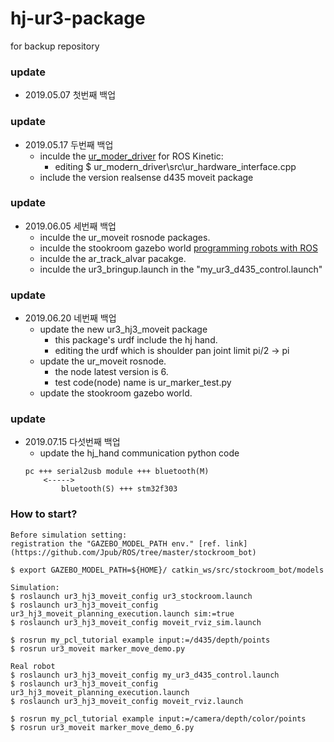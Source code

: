 # hj-ur3-package
for backup repository


### update
- 2019.05.07 첫번째 백업

### update 
- 2019.05.17 두번째 백업
    - inculde the [ur_moder_driver](https://github.com/ros-industrial/ur_modern_driver) for ROS Kinetic:
        - editing $ ur_modern_driver\src\ur_hardware_interface.cpp
    - include the version realsense d435 moveit package
    

### update 
- 2019.06.05 세번째 백업
    - inculde the ur_moveit rosnode packages.
    - inculde the stookroom gazebo world [programming robots with ROS](https://github.com/Jpub/ROS)
    - inculde the ar_track_alvar pacakge.
    - inculde the ur3_bringup.launch in the "my_ur3_d435_control.launch"

### update 
- 2019.06.20 네번째 백업
    - update the new ur3_hj3_moveit package
        - this package's urdf include the hj hand.
        - editing the urdf which is shoulder pan joint limit pi/2 → pi
    - update the ur_moveit rosnode.
        - the node latest version is 6. 
        - test code(node) name is ur_marker_test.py
    - update the stookroom gazebo world. 
    
### update 
- 2019.07.15 다섯번째 백업
    - update the hj_hand communication python code
    ```
    pc +++ serial2usb module +++ bluetooth(M)
        <----->
            bluetooth(S) +++ stm32f303
    ```
    

### How to start?
```
Before simulation setting:
registration the "GAZEBO_MODEL_PATH env." [ref. link](https://github.com/Jpub/ROS/tree/master/stockroom_bot)

$ export GAZEBO_MODEL_PATH=${HOME}/ catkin_ws/src/stockroom_bot/models

Simulation:
$ roslaunch ur3_hj3_moveit_config ur3_stockroom.launch
$ roslaunch ur3_hj3_moveit_config ur3_hj3_moveit_planning_execution.launch sim:=true
$ roslaunch ur3_hj3_moveit_config moveit_rviz_sim.launch

$ rosrun my_pcl_tutorial example input:=/d435/depth/points
$ rosrun ur3_moveit marker_move_demo.py
```

```
Real robot
$ roslaunch ur3_hj3_moveit_config my_ur3_d435_control.launch
$ roslaunch ur3_hj3_moveit_config ur3_hj3_moveit_planning_execution.launch
$ roslaunch ur3_hj3_moveit_config moveit_rviz.launch

$ rosrun my_pcl_tutorial example input:=/camera/depth/color/points
$ rosrun ur3_moveit marker_move_demo_6.py
```

    